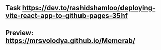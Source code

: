 ## Task https://dev.to/rashidshamloo/deploying-vite-react-app-to-github-pages-35hf

## Preview: https://mrsvolodya.github.io/Memcrab/
